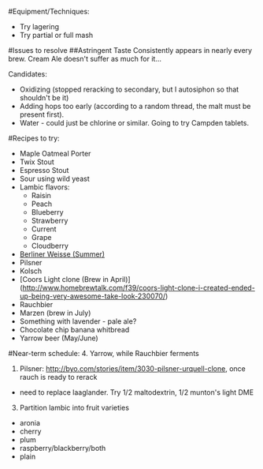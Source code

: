 #Equipment/Techniques:

- Try lagering
- Try partial or full mash

#Issues to resolve
##Astringent Taste
Consistently appears in nearly every brew. Cream Ale doesn't suffer as much for it...

Candidates:
* Oxidizing (stopped reracking to secondary, but I autosiphon so that shouldn't be it)
* Adding hops too early (according to a random thread, the malt must be present first).
* Water - could just be chlorine or similar. Going to try Campden tablets.

#Recipes to try:

- Maple Oatmeal Porter
- Twix Stout
- Espresso Stout
- Sour using wild yeast
- Lambic flavors:
  - Raisin
  - Peach
  - Blueberry
  - Strawberry
  - Current
  - Grape
  - Cloudberry
- [Berliner Weisse (Summer)](http://www.snbbrewing.com/2013/06/weiss-hell-not.html)
- Pilsner
- Kolsch
- [Coors Light clone (Brew in April)] (http://www.homebrewtalk.com/f39/coors-light-clone-i-created-ended-up-being-very-awesome-take-look-230070/)
- Rauchbier
- Marzen (brew in July)
- Something with lavender - pale ale?
- Chocolate chip banana whitbread
- Yarrow beer (May/June)

#Near-term schedule:
4. Yarrow, while Rauchbier ferments
1. Pilsner: http://byo.com/stories/item/3030-pilsner-urquell-clone, once rauch is ready to rerack
  * need to replace laaglander. Try 1/2 maltodextrin, 1/2 munton's light DME
3. Partition lambic into fruit varieties
  * aronia
  * cherry
  * plum
  * raspberry/blackberry/both
  * plain
